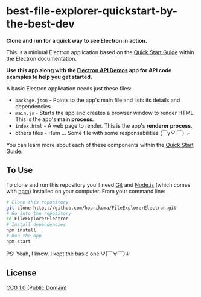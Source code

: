 # best-file-explorer-quickstart-by-the-best-dev

**Clone and run for a quick way to see Electron in action.**

This is a minimal Electron application based on the [Quick Start Guide](https://electronjs.org/docs/tutorial/quick-start) within the Electron documentation.

**Use this app along with the [Electron API Demos](https://electronjs.org/#get-started) app for API code examples to help you get started.**

A basic Electron application needs just these files:

- `package.json` - Points to the app's main file and lists its details and dependencies.
- `main.js` - Starts the app and creates a browser window to render HTML. This is the app's **main process**.
- `index.html` - A web page to render. This is the app's **renderer process**.
- others files - Hum ... Some file with some responsabilities (￣y▽ ￣)╭

You can learn more about each of these components within the [Quick Start Guide](https://electronjs.org/docs/tutorial/quick-start).

## To Use

To clone and run this repository you'll need [Git](https://git-scm.com) and [Node.js](https://nodejs.org/en/download/) (which comes with [npm](http://npmjs.com)) installed on your computer. From your command line:

```bash
# Clone this repository
git clone https://github.com/hoprikoma/FileExplorerElectron.git
# Go into the repository
cd FileExplorerElectron
# Install dependencies
npm install
# Run the app
npm start
```

PS: Yeah, I know. I kept the basic one Ψ(￣∀￣)Ψ

## License
[CC0 1.0 (Public Domain)](LICENSE.md)
